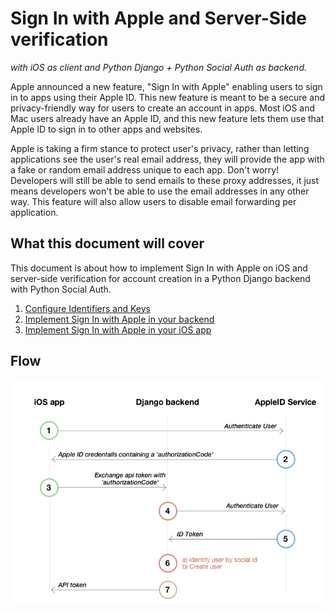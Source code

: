 # Sign In with Apple and Server-Side verification
_with iOS as client and Python Django + Python Social Auth as backend._

Apple announced a new feature, "Sign In with Apple" enabling users to sign in to apps using their Apple ID. This new feature is meant to be a secure and privacy-friendly way for users to create an account in apps. Most iOS and Mac users already have an Apple ID, and this new feature lets them use that Apple ID to sign in to other apps and websites.

Apple is taking a firm stance to protect user's privacy, rather than letting applications see the user's real email address, they will provide the app with a fake or random email address unique to each app. Don't worry! Developers will still be able to send emails to these proxy addresses, it just means developers won't be able to use the email addresses in any other way. This feature will also allow users to disable email forwarding per application.

## What this document will cover

This document is about how to implement Sign In with Apple on iOS and server-side verification for account creation in a Python Django backend with Python Social Auth.

1. [Configure Identifiers and Keys](identifiers-and-keys.md)
2. [Implement Sign In with Apple in your backend](backend.md)
3. [Implement Sign In with Apple in your iOS app](iOS.md)

## Flow

<img src="resources/flow-diagram.png">
